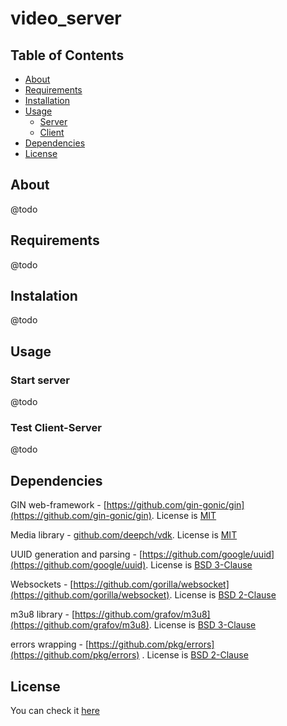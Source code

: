 # video_server

## Table of Contents

- [About](#about)
- [Requirements](#requirements)
- [Installation](#installation)
- [Usage](#usage)
    - [Server](#start-server)
    - [Client](#test-client-server)
- [Dependencies](#dependencies)
- [License](#license)


## About
@todo

## Requirements
@todo

## Instalation
@todo

## Usage
### Start server
@todo
### Test Client-Server
@todo

## Dependencies
GIN web-framework - [https://github.com/gin-gonic/gin](https://github.com/gin-gonic/gin). License is [MIT](https://github.com/gin-gonic/gin/blob/master/LICENSE)

Media library - [github.com/deepch/vdk](https://github.com/deepch/vdk). License is [MIT](https://github.com/deepch/vdk/blob/master/LICENSE)

UUID generation and parsing - [https://github.com/google/uuid](https://github.com/google/uuid). License is [BSD 3-Clause](https://github.com/google/uuid/blob/master/LICENSE)

Websockets - [https://github.com/gorilla/websocket](https://github.com/gorilla/websocket). License is [BSD 2-Clause](https://github.com/gorilla/websocket/blob/master/LICENSE)

m3u8 library - [https://github.com/grafov/m3u8](https://github.com/grafov/m3u8). License is [BSD 3-Clause](https://github.com/grafov/m3u8/blob/master/LICENSE)

errors wrapping - [https://github.com/pkg/errors](https://github.com/pkg/errors) . License is [BSD 2-Clause](https://github.com/pkg/errors/blob/master/LICENSE)

## License
You can check it [here](LICENSE.md)